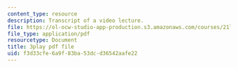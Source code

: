 ```yaml
---
content_type: resource
description: Transcript of a video lecture.
file: https://ol-ocw-studio-app-production.s3.amazonaws.com/courses/21l-011-the-film-experience-fall-2013/f3d33cfe6a9f83ba53dcd36542aafe22_LFOsw1Vccac.pdf
file_type: application/pdf
resourcetype: Document
title: 3play pdf file
uid: f3d33cfe-6a9f-83ba-53dc-d36542aafe22
---
```

